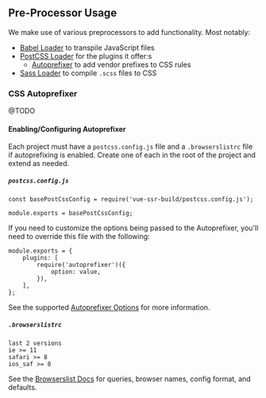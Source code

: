 ## Pre-Processor Usage

We make use of various preprocessors to add functionality. Most notably:

* [Babel Loader](https://github.com/babel/babel-loader) to transpile JavaScript files
* [PostCSS Loader](https://github.com/postcss/postcss-loader) for the plugins it offer:s
    * [Autoprefixer](https://github.com/postcss/autoprefixer) to add vendor prefixes to CSS rules
* [Sass Loader](https://github.com/webpack-contrib/sass-loader) to compile `.scss` files to CSS

### CSS Autoprefixer

@TODO

#### Enabling/Configuring Autoprefixer

Each project must have a `postcss.config.js` file and a `.browserslistrc` file if autoprefixing is enabled. Create one of each in the root of the project and extend as needed.

##### `postcss.config.js`

```
const basePostCssConfig = require('vue-ssr-build/postcss.config.js');

module.exports = basePostCssConfig;
```

If you need to customize the options being passed to the Autoprefixer, you'll need to override this file with the following:

```
module.exports = {
    plugins: [
        require('autoprefixer')({
            option: value,
        }),
    ],
};
```

See the supported [Autoprefixer Options](https://github.com/postcss/autoprefixer#options) for more information.

##### `.browserslistrc`

```
last 2 versions
ie >= 11
safari >= 8
ios_saf >= 8
```

See the [Browserslist Docs](https://github.com/ai/browserslist#queries) for queries, browser names, config format, and defaults.
